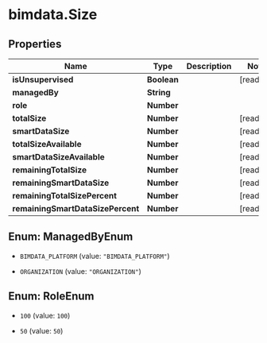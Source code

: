 # bimdata.Size

## Properties

Name | Type | Description | Notes
------------ | ------------- | ------------- | -------------
**isUnsupervised** | **Boolean** |  | [readonly] 
**managedBy** | **String** |  | 
**role** | **Number** |  | 
**totalSize** | **Number** |  | [readonly] 
**smartDataSize** | **Number** |  | [readonly] 
**totalSizeAvailable** | **Number** |  | [readonly] 
**smartDataSizeAvailable** | **Number** |  | [readonly] 
**remainingTotalSize** | **Number** |  | [readonly] 
**remainingSmartDataSize** | **Number** |  | [readonly] 
**remainingTotalSizePercent** | **Number** |  | [readonly] 
**remainingSmartDataSizePercent** | **Number** |  | [readonly] 



## Enum: ManagedByEnum


* `BIMDATA_PLATFORM` (value: `"BIMDATA_PLATFORM"`)

* `ORGANIZATION` (value: `"ORGANIZATION"`)





## Enum: RoleEnum


* `100` (value: `100`)

* `50` (value: `50`)




